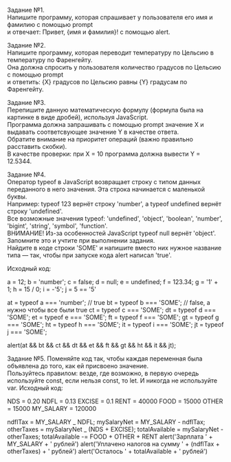 Задание №1.<br>
Напишите программу, которая спрашивает у пользователя его имя и фамилию с помощью prompt<br>
и отвечает: Привет, {имя и фамилия}! с помощью alert.

Задание №2.<br>
Напишите программу, которая переводит температуру по Цельсию в температуру по Фаренгейту.<br>
Она должна спросить у пользователя количество градусов по Цельсию с помощью prompt<br>
и ответить: {X} градусов по Цельсию равны {Y} градусам по Фаренгейту.

Задание №3.<br>
Перепишите данную математическую формулу (формула была на картинке в виде дробей), используя JavaScript.<br>
Программа должна запрашивать с помощью prompt значение X и выдавать соответсвующее значение Y в качестве ответа.<br>
Обратите внимание на приоритет операций (важно правильно расставить скобки).<br>
В качестве проверки: при X = 10 программа должна вывести Y = 12.5344.

Задание №4.<br>
Оператор typeof в JavaScript возвращает строку с типом данных переданного в него значения. Эта строка начинается с маленькой буквы.<br>
Например: typeof 123 вернёт строку 'number', а typeof undefined вернёт строку 'undefined'.<br>
Все возможные значения typeof: 'undefined', 'object', 'boolean', 'number', 'bigint', 'string', 'symbol', 'function'.<br>
ВНИМАНИЕ! Из-за особенностей JavaScript typeof null вернёт 'object'. Запомните это и учтите при выполнении задания.<br>
Найдите в коде строки 'SOME' и напишите вместо них нужное название типа — так, чтобы при запуске кода alert написал 'true'.

Исходный код:

a = 12;
b = 'number';
c = false;
d = null;
e = undefined;
f = 123.34;
g = '1' + 1;
h = 15 / 0;
i = -'5';
j = 5 == '5'

at = typeof a === 'number'; // true
bt = typeof b === 'SOME'; // false, а нужно чтобы все были true
ct = typeof c === 'SOME';
dt = typeof d === 'SOME';
et = typeof e === 'SOME';
ft = typeof f === 'SOME';
gt = typeof g === 'SOME';
ht = typeof h === 'SOME';
it = typeof i === 'SOME';
jt = typeof j === 'SOME';

alert(at && bt && ct && dt && et && ft && gt && ht && it && jt);

Задание №5.
Поменяйте код так, чтобы каждая переменная была объявлена до того, как ей присвоено значение.<br>
Пользуйтесь правилом: везде, где возможно, в первую очередь используйте const, если нельзя const, то let. И никогда не используйте var.
Исходный код:

NDS = 0.20
NDFL = 0.13
EXCISE = 0.1
RENT = 40000
FOOD = 15000
OTHER = 15000
MY_SALARY = 120000

ndflTax = MY_SALARY _ NDFL;
mySalaryNet = MY_SALARY - ndflTax;
otherTaxes = mySalaryNet _ (NDS + EXCISE);
totalAvailable = mySalaryNet - otherTaxes;
totalAvailable -= FOOD + OTHER + RENT
alert('Зарплата ' + MY_SALARY + ' рублей')
alert('Уплачено налогов на сумму ' + (ndflTax + otherTaxes) + ' рублей')
alert('Осталось ' + totalAvailable + ' рублей')
